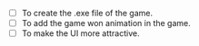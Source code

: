 - [ ] To create the .exe file of the game.
- [ ] To add the game won animation in the game.
- [ ] To make the UI more attractive.
